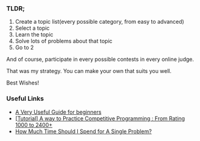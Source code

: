 ### TLDR;

1. Create a topic list(every possible category, from easy to advanced)
2. Select a topic
3. Learn the topic
4. Solve lots of problems about that topic
5. Go to 2

And of course, participate in every possible contests in every online judge.

That was my strategy. You can make your own that suits you well.

Best Wishes!

### Useful Links

- [A Very Useful Guide for beginners](https://github.com/the-hyp0cr1t3/CC)
- [[Tutorial] A way to Practice Competitive Programming : From Rating 1000 to 2400+](https://drive.google.com/file/d/1J2x8pIYQ3MXANgvzOgBciWd3d79j_Exa/view)
- [How Much Time Should I Spend for A Single Problem?](http://mdotsabouri.blogspot.com/2014/10/my-recipe-to-improve-your-programming.html)
